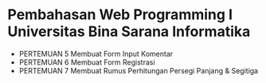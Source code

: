 # Pembahasan Web Programming I Universitas Bina Sarana Informatika

- PERTEMUAN 5
Membuat Form Input Komentar
- PERTEMUAN 6
Membuat Form Registrasi
- PERTEMUAN 7
Membuat Rumus Perhitungan Persegi Panjang & Segitiga
